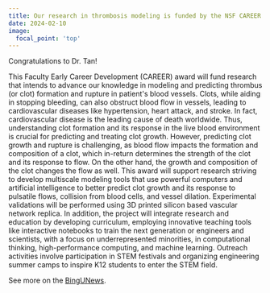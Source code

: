 ```yaml
---
title: Our research in thrombosis modeling is funded by the NSF CAREER award!
date: 2024-02-10
image:
  focal_point: 'top'
---
```


Congratulations to Dr. Tan!

<!--more-->

This Faculty Early Career Development (CAREER) award will fund research that intends to advance our knowledge in modeling and predicting thrombus (or clot) formation and rupture in patient's blood vessels. Clots, while aiding in stopping bleeding, can also obstruct blood flow in vessels, leading to cardiovascular diseases like hypertension, heart attack, and stroke. In fact, cardiovascular disease is the leading cause of death worldwide. Thus, understanding clot formation and its response in the live blood environment is crucial for predicting and treating clot growth. However, predicting clot growth and rupture is challenging, as blood flow impacts the formation and composition of a clot, which in-return determines the strength of the clot and its response to flow. On the other hand, the growth and composition of the clot changes the flow as well. This award will support research striving to develop multiscale modeling tools that use powerful computers and artificial intelligence to better predict clot growth and its response to pulsatile flows, collision from blood cells, and vessel dilation. Experimental validations will be performed using 3D printed silicon based vascular network replica. In addition, the project will integrate research and education by developing curriculum, employing innovative teaching tools like interactive notebooks to train the next generation or engineers and scientists, with a focus on underrepresented minorities, in computational thinking, high-performance computing, and machine learning. Outreach activities involve participation in STEM festivals and organizing engineering summer camps to inspire K12 students to enter the STEM field.

See more on the [BingUNews](https://www.binghamton.edu/news/story/5335/nsf-career-award-to-fund-professors-research-to-predict-blood-clots).
